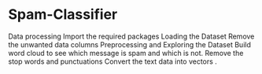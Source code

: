 # Spam-Classifier
Data processing Import the required packages Loading the Dataset Remove the unwanted data columns Preprocessing and Exploring the Dataset Build word cloud to see which message is spam and which is not. Remove the stop words and punctuations Convert the text data into vectors .
